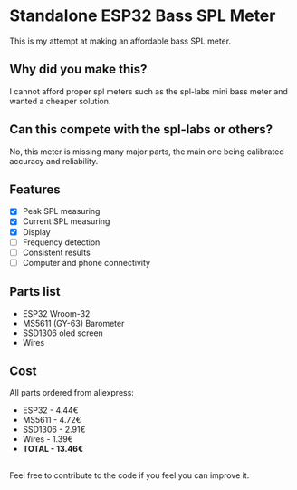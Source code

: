 # Standalone ESP32 Bass SPL Meter
This is my attempt at making an affordable bass SPL meter.

## Why did you make this?
I cannot afford proper spl meters such as the spl-labs mini bass meter and wanted a cheaper solution.

## Can this compete with the spl-labs or others?
No, this meter is missing many major parts, the main one being calibrated accuracy and reliability.

## Features
- [x] Peak SPL measuring
- [x] Current SPL measuring
- [x] Display  
- [ ] Frequency detection
- [ ] Consistent results
- [ ] Computer and phone connectivity

## Parts list
* ESP32 Wroom-32
* MS5611 (GY-63) Barometer
* SSD1306 oled screen
* Wires

## Cost
All parts ordered from aliexpress:
* ESP32 - 4.44€
* MS5611 - 4.72€
* SSD1306 - 2.91€
* Wires - 1.39€
* **TOTAL - 13.46€**

##
Feel free to contribute to the code if you feel you can improve it.
